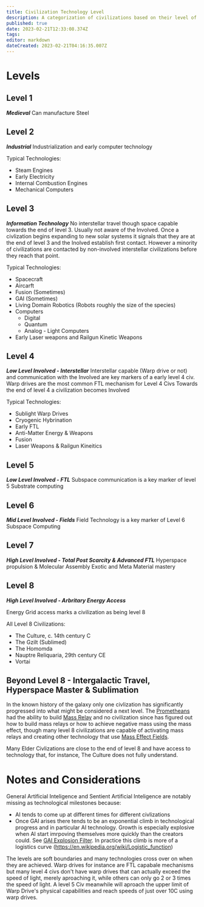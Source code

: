 ```yaml
---
title: Civilization Technology Level
description: A categorization of civilizations based on their level of technology as characterised by level 8 Civs.
published: true
date: 2023-02-21T12:33:08.374Z
tags: 
editor: markdown
dateCreated: 2023-02-21T04:16:35.007Z
---
```


# Levels

## Level 1
***Medieval***
Can manufacture Steel

## Level 2
***Industrial***
Industrialization and early computer technology

Typical Technologies:
- Steam Engines
- Early Electricity
- Internal Combustion Engines
- Mechanical Computers

## Level 3
***Information Technology***
No interstellar travel though space capable towards the end of level 3.
Usually not aware of the Involved.
Once a civlization begins expanding to new solar systems it signals that they are at the end of level 3 and the Inolved establish first contact. However a minority of civilizations are contacted by non-involved interstellar civilizations before they reach that point.

Typical Technologies: 
- Spacecraft
- Aircarft
- Fusion (Sometimes)
- GAI (Sometimes)
- Living Domain Robotics (Robots roughly the size of the species)
- Computers
	- Digital
 	- Quantum
  - Analog - Light Computers
- Early Laser weapons and Railgun Kinetic Weapons
  

## Level 4
***Low Level Involved - Interstellar***
Interstellar capable (Warp drive or not) and communication with the Involved are key markers of a early level 4 civ.
Warp drives are the most common FTL mechanism for Level 4 Civs
Towards the end of level 4 a civilization becomes Involved

Typical Technologies:
- Sublight Warp Drives
- Cryogenic Hybrination
- Early FTL
- Anti-Matter Energy & Weapons
- Fusion
- Laser Weapons & Railgun Kineitics

## Level 5
***Low Level Involved - FTL***
Subspace communication is a key marker of level 5
Substrate computing


## Level 6
***Mid Level Involved - Fields***
Field Technology is a key marker of Level 6
Subspace Computing

## Level 7
***High Level Involved - Total Post Scarcity & Advanced FTL***
Hyperspace propulsion & Molecular Assembly
Exotic and Meta Material mastery

## Level 8 
***High Level Involved - Arbritary Energy Access***

Energy Grid access marks a civilization as being level 8

All Level 8 Civilizations:
- The Culture, c. 14th century C
- The Gzilt (Sublimed)
- The Homomda
- Nauptre Reliquaria, 29th century CE
- Vortai 


    
## Beyond Level 8 - Intergalactic Travel, Hyperspace Master & Sublimation
In the known history of the galaxy only one civlization has significantly progressed into what might be considered a next level. The [Prometheans](/Promethean) had the ability to build [Mass Relay](/Mass_Relay) and no civilization since has figured out how to build mass relays or how to achieve negative mass using the mass effect, though many level 8 civilizations are capable of activating mass relays and creating other technology that use [Mass Effect Fields](/Mass_Effect_Field).

Many Elder Civlizations are close to the end of level 8 and have access to technology that, for instance, The Culture does not fully understand.


# Notes and Considerations
General Artificial Inteligence and Sentient Artificial Inteligence are notably missing as technological milestones because:
- AI tends to come up at different times for different civlizations
- Once GAI arises there tends to be an exponential climb in technological progress and in particular AI technology. Growth is especially explosive when AI start imrpoving themselves more quickly than the creators could. See [GAI Explosion Filter](/GAI_Explosion_Filter). In practice this climb is more of a logistics curve (https://en.wikipedia.org/wiki/Logistic_function)

The levels are soft boundaries and many technologies cross over on when they are achieved. Warp drives for instance are FTL capabale mechanisms but many level 4 civs don't have warp drives that can actually exceed the speed of light, merely aproaching it, while others can only go 2 or 3 times the speed of light. A level 5 Civ meanwhile will aproach the upper limit of Warp Drive's physical capabilities and reach speeds of just over 10C using warp drives.